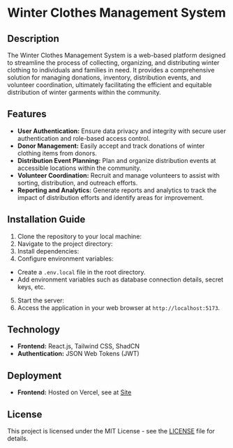 # Winter Clothes Management System

## Description
The Winter Clothes Management System is a web-based platform designed to streamline the process of collecting, organizing, and distributing winter clothing to individuals and families in need. It provides a comprehensive solution for managing donations, inventory, distribution events, and volunteer coordination, ultimately facilitating the efficient and equitable distribution of winter garments within the community.

## Features
- **User Authentication:** Ensure data privacy and integrity with secure user authentication and role-based access control.
- **Donor Management:** Easily accept and track donations of winter clothing items from donors.
- **Distribution Event Planning:** Plan and organize distribution events at accessible locations within the community.
- **Volunteer Coordination:** Recruit and manage volunteers to assist with sorting, distribution, and outreach efforts.
- **Reporting and Analytics:** Generate reports and analytics to track the impact of distribution efforts and identify areas for improvement.

## Installation Guide
1. Clone the repository to your local machine:
2. Navigate to the project directory:
3. Install dependencies:
4. Configure environment variables:
- Create a `.env.local` file in the root directory.
- Add environment variables such as database connection details, secret keys, etc.
5. Start the server:
6. Access the application in your web browser at `http://localhost:5173`.

## Technology
- **Frontend:** React.js, Tailwind CSS, ShadCN
- **Authentication:** JSON Web Tokens (JWT)

## Deployment
- **Frontend:** Hosted on Vercel, see at [Site](https://l2b2a6.kiron.dev)

## License
This project is licensed under the MIT License - see the [LICENSE](LICENSE) file for details.

